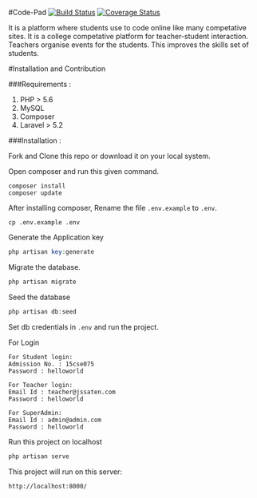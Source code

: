 #Code-Pad
[![Build Status](https://travis-ci.org/ncs-jss/Code-Pad.svg?branch=master)](https://travis-ci.org/ncs-jss/Code-Pad)
[![Coverage Status](https://coveralls.io/repos/github/ncs-jss/Code-Pad/badge.svg?branch=master)](https://coveralls.io/github/ncs-jss/Code-Pad?branch=master)

It is a platform where students use to code online like many competative sites. It is a college competative platform for teacher-student interaction.
Teachers organise events for the students. This improves the skills set of students.

#Installation and Contribution

###Requirements :

1. PHP > 5.6
2. MySQL
3. Composer
4. Laravel > 5.2

###Installation :

Fork and Clone this repo or download it on your local system.

Open composer and run this given command.

```shell
composer install
composer update
```

After installing composer, Rename the file `.env.example` to `.env`.

```shell
cp .env.example .env
```

Generate the Application key

```php
php artisan key:generate
```

Migrate the database.

```php
php artisan migrate
```

Seed the database

```php
php artisan db:seed
```

Set db credentials in `.env` and run the project.

For Login
```
For Student login:
Admission No. : 15cse075
Password : helloworld

For Teacher login:
Email Id : teacher@jssaten.com
Password : helloworld

For SuperAdmin:
Email Id : admin@admin.com
Password : helloworld
```

Run this project on localhost

```php
php artisan serve
```

This project will run on this server:

```
http://localhost:8000/
```

